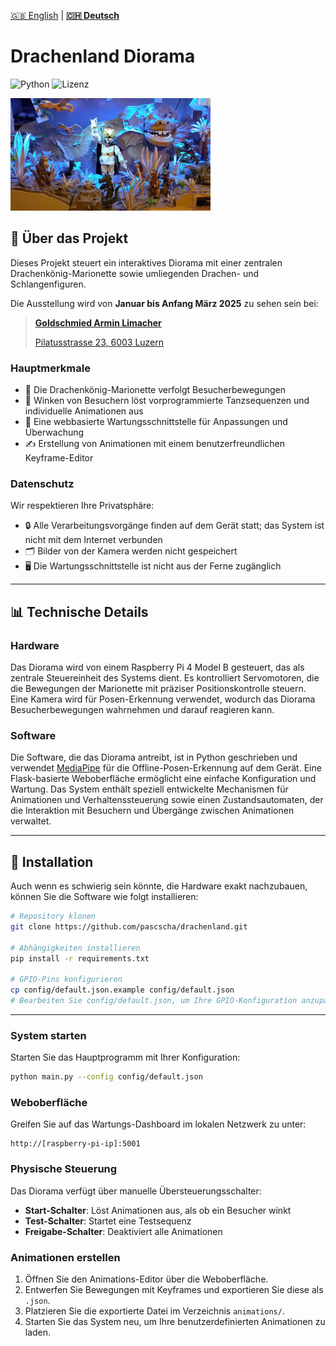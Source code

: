 [🇬🇧 English](README.md) | [**🇨🇭 Deutsch**](README-DE.md)

# Drachenland Diorama  
![Python](https://img.shields.io/badge/python-3.11-blue.svg) ![Lizenz](https://img.shields.io/github/license/pascscha/drachenland)  

![Diorama in Aktion](docs/images/wave.gif)

## 🐲 Über das Projekt
Dieses Projekt steuert ein interaktives Diorama mit einer zentralen Drachenkönig-Marionette sowie umliegenden Drachen- und Schlangenfiguren.

Die Ausstellung wird von **Januar bis Anfang März 2025** zu sehen sein bei:

> [**Goldschmied Armin Limacher**](https://goldschmied-limacher.ch/kontakt/)
>
> [Pilatusstrasse 23, 6003 Luzern](https://goldschmied-limacher.ch/kontakt/)

### Hauptmerkmale

- 👀 Die Drachenkönig-Marionette verfolgt Besucherbewegungen
- 👋 Winken von Besuchern löst vorprogrammierte Tanzsequenzen und individuelle Animationen aus
- 🔧 Eine webbasierte Wartungsschnittstelle für Anpassungen und Überwachung
- ✍️ Erstellung von Animationen mit einem benutzerfreundlichen Keyframe-Editor

<!-- [![Demo ansehen](docs/images/video-thumbnail.png)](https://www.youtube.com/watch?v=YOUR_VIDEO_LINK) -->

### Datenschutz

Wir respektieren Ihre Privatsphäre:
- 🔒 Alle Verarbeitungsvorgänge finden auf dem Gerät statt; das System ist nicht mit dem Internet verbunden
- 🗂️ Bilder von der Kamera werden nicht gespeichert
- 🖥️ Die Wartungsschnittstelle ist nicht aus der Ferne zugänglich

---

## 📊 Technische Details

### Hardware

Das Diorama wird von einem Raspberry Pi 4 Model B gesteuert, das als zentrale Steuereinheit des Systems dient. Es kontrolliert Servomotoren, die die Bewegungen der Marionette mit präziser Positionskontrolle steuern. Eine Kamera wird für Posen-Erkennung verwendet, wodurch das Diorama Besucherbewegungen wahrnehmen und darauf reagieren kann.

### Software

Die Software, die das Diorama antreibt, ist in Python geschrieben und verwendet [MediaPipe](https://ai.google.dev/edge/mediapipe/solutions/vision/pose_landmarker) für die Offline-Posen-Erkennung auf dem Gerät. Eine Flask-basierte Weboberfläche ermöglicht eine einfache Konfiguration und Wartung. Das System enthält speziell entwickelte Mechanismen für Animationen und Verhaltenssteuerung sowie einen Zustandsautomaten, der die Interaktion mit Besuchern und Übergänge zwischen Animationen verwaltet.

---

## 🔧 Installation

Auch wenn es schwierig sein könnte, die Hardware exakt nachzubauen, können Sie die Software wie folgt installieren:

```bash
# Repository klonen
git clone https://github.com/pascscha/drachenland.git

# Abhängigkeiten installieren
pip install -r requirements.txt

# GPIO-Pins konfigurieren
cp config/default.json.example config/default.json
# Bearbeiten Sie config/default.json, um Ihre GPIO-Konfiguration anzupassen
```

---

### System starten

Starten Sie das Hauptprogramm mit Ihrer Konfiguration:

```bash
python main.py --config config/default.json
```

### Weboberfläche

Greifen Sie auf das Wartungs-Dashboard im lokalen Netzwerk zu unter:

```
http://[raspberry-pi-ip]:5001
```

### Physische Steuerung

Das Diorama verfügt über manuelle Übersteuerungsschalter:
- **Start-Schalter**: Löst Animationen aus, als ob ein Besucher winkt
- **Test-Schalter**: Startet eine Testsequenz
- **Freigabe-Schalter**: Deaktiviert alle Animationen

### Animationen erstellen

1. Öffnen Sie den Animations-Editor über die Weboberfläche.
2. Entwerfen Sie Bewegungen mit Keyframes und exportieren Sie diese als `.json`.
3. Platzieren Sie die exportierte Datei im Verzeichnis `animations/`.
4. Starten Sie das System neu, um Ihre benutzerdefinierten Animationen zu laden.
